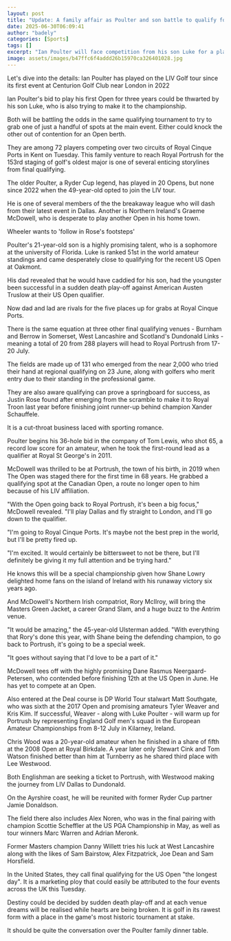 ```yaml
---
layout: post
title: "Update: A family affair as Poulter and son battle to qualify for Open"
date: 2025-06-30T06:09:41
author: "badely"
categories: [Sports]
tags: []
excerpt: "Ian Poulter will face competition from his son Luke for a place at Royal Portrush for the Open Championship, writes Iain Carter."
image: assets/images/b47ffc6f4addd26b15970ca326401028.jpg
---
```


Let's dive into the details: Ian Poulter has played on the LIV Golf tour since its first event at Centurion Golf Club near London in 2022

Ian Poulter's bid to play his first Open for three years could be thwarted by his son Luke, who is also trying to make it to the championship.

Both will be battling the odds in the same qualifying tournament to try to grab one of just a handful of spots at the main event. Either could knock the other out of contention for an Open berth.

They are among 72 players competing over two circuits of Royal Cinque Ports in Kent on Tuesday. This family venture to reach Royal Portrush for the 153rd staging of golf's oldest major is one of several enticing storylines from final qualifying.

The older Poulter, a Ryder Cup legend, has played in 20 Opens, but none since 2022 when the 49-year-old opted to join the LIV tour.

He is one of several members of the the breakaway league who will dash from their latest event in Dallas. Another is Northern Ireland's Graeme McDowell, who is desperate to play another Open in his home town.

Wheeler wants to 'follow in Rose's footsteps'

Poulter's 21-year-old son is a highly promising talent, who is a sophomore at the university of Florida. Luke is ranked 51st in the world amateur standings and came desperately close to qualifying for the recent US Open at Oakmont.

His dad revealed that he would have caddied for his son, had the youngster been successful in a sudden death play-off against American Austen Truslow at their US Open qualifier.

Now dad and lad are rivals for the five places up for grabs at Royal Cinque Ports.

There is the same equation at three other final qualifying venues - Burnham and Berrow in Somerset, West Lancashire and Scotland's Dundonald Links - meaning a total of 20 from 288 players will head to Royal Portrush from 17-20 July. 

The fields are made up of 131 who emerged from the near 2,000 who tried their hand at regional qualifying on 23 June, along with golfers who merit entry due to their standing in the professional game.

They are also aware qualifying can prove a springboard for success, as Justin Rose found after emerging from the scramble to make it to Royal Troon last year before finishing joint runner-up behind champion Xander Schauffele.

It is a cut-throat business laced with sporting romance.

Poulter begins his 36-hole bid in the company of Tom Lewis, who shot 65, a record low score for an amateur, when he took the first-round lead as a qualifier at Royal St George's in 2011.

McDowell was thrilled to be at Portrush, the town of his birth, in 2019 when The Open was staged there for the first time in 68 years. He grabbed a qualifying spot at the Canadian Open, a route no longer open to him because of his LIV affiliation.

"With the Open going back to Royal Portrush, it's been a big focus," McDowell revealed. "I'll play Dallas and fly straight to London, and I'll go down to the qualifier.

"I'm going to Royal Cinque Ports. It's maybe not the best prep in the world, but I'll be pretty fired up.

"I'm excited. It would certainly be bittersweet to not be there, but I'll definitely be giving it my full attention and be trying hard."

He knows this will be a special championship given how Shane Lowry delighted home fans on the island of Ireland with his runaway victory six years ago.

And McDowell's Northern Irish compatriot, Rory McIlroy, will bring the Masters Green Jacket, a career Grand Slam, and a huge buzz to the Antrim venue.

"It would be amazing," the 45-year-old Ulsterman added. "With everything that Rory's done this year, with Shane being the defending champion, to go back to Portrush, it's going to be a special week.

"It goes without saying that I'd love to be a part of it."

McDowell tees off with the highly promising Dane Rasmus Neergaard-Petersen, who contended before finishing 12th at the US Open in June. He has yet to compete at an Open.

Also entered at the Deal course is DP World Tour stalwart Matt Southgate, who was sixth at the 2017 Open and promising amateurs Tyler Weaver and Kris Kim. If successful, Weaver - along with Luke Poulter - will warm up for Portrush by representing England Golf men's squad in the European Amateur Championships from 8-12 July in Kilarney, Ireland.

Chris Wood was a 20-year-old amateur when he finished in a share of fifth at the 2008 Open at Royal Birkdale. A year later only Stewart Cink and Tom Watson finished better than him at Turnberry as he shared third place with Lee Westwood.

Both Englishman are seeking a ticket to Portrush, with Westwood making the journey from LIV Dallas to Dundonald.

On the Ayrshire coast, he will be reunited with former Ryder Cup partner Jamie Donaldson.

The field there also includes Alex Noren, who was in the final pairing with champion Scottie Scheffler at the US PGA Championship in May, as well as tour winners Marc Warren and Adrian Meronk.

Former Masters champion Danny Willett tries his luck at West Lancashire along with the likes of Sam Bairstow, Alex Fitzpatrick, Joe Dean and Sam Horsfield.

In the United States, they call final qualifying for the US Open "the longest day".  It is a marketing ploy that could easily be attributed to the four events across the UK this Tuesday.

Destiny could be decided by sudden death play-off and at each venue dreams will be realised while hearts are being broken. It is golf in its rawest form with a place in the game's most historic tournament at stake.

It should be quite the conversation over the Poulter family dinner table.

